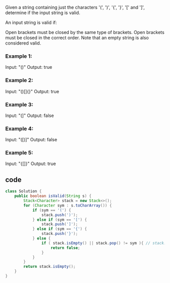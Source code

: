 Given a string containing just the characters '(', ')', '{', '}', '[' and ']', determine if the input string is valid.

An input string is valid if:

Open brackets must be closed by the same type of brackets.
Open brackets must be closed in the correct order.
Note that an empty string is also considered valid.

### Example 1:

Input: "()"
Output: true
### Example 2:

Input: "()[]{}"
Output: true
### Example 3:

Input: "(]"
Output: false
### Example 4:

Input: "([)]"
Output: false
### Example 5:

Input: "{[]}"
Output: true

## code
```java
class Solution {
    public boolean isValid(String s) {
        Stack<Character> stack = new Stack<>();
        for (Character sym : s.toCharArray()) {
            if (sym == '(') {
                stack.push(')');
            } else if (sym == '[') {
                stack.push(']');
            } else if (sym == '{') {
                stack.push('}');
            } else {
                if ( stack.isEmpty() || stack.pop() != sym ){ // stack.isEmpty() 是防止因為 ]、) 符號導致 stack 無值
                    return false;
                }
            }
        }
        return stack.isEmpty();
    }
}
```
